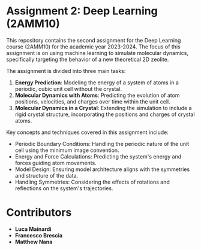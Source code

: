 # Assignment 2: Deep Learning (2AMM10)

This repository contains the second assignment for the Deep Learning course (2AMM10) for the academic year 2023-2024. The focus of this assignment is on using machine learning to simulate molecular dynamics, specifically targeting the behavior of a new theoretical 2D zeolite.

The assignment is divided into three main tasks:
1. **Energy Prediction**: Modeling the energy of a system of atoms in a periodic, cubic unit cell without the crystal.
2. **Molecular Dynamics with Atoms**: Predicting the evolution of atom positions, velocities, and charges over time within the unit cell.
3. **Molecular Dynamics in a Crystal**: Extending the simulation to include a rigid crystal structure, incorporating the positions and charges of crystal atoms.

Key concepts and techniques covered in this assignment include:
- Periodic Boundary Conditions: Handling the periodic nature of the unit cell using the minimum image convention.
- Energy and Force Calculations: Predicting the system's energy and forces guiding atom movements.
- Model Design: Ensuring model architecture aligns with the symmetries and structure of the data.
- Handling Symmetries: Considering the effects of rotations and reflections on the system's trajectories.

# Contributors
- **Luca Mainardi**
- **Francesco Brescia**
- **Matthew Nana**

